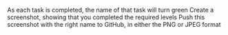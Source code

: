 As each task is completed, the name of that task will turn green
Create a screenshot, showing that you completed the required levels
Push this screenshot with the right name to GitHub, in either the PNG or JPEG format
